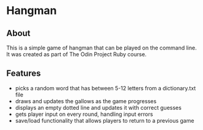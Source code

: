 # Hangman

## About
This is a simple game of hangman that can be played on the command line. It was created as part of The Odin Project Ruby course.

## Features

- picks a random word that has between 5-12 letters from a dictionary.txt file
- draws and updates the gallows as the game progresses
- displays an empty dotted line and updates it with correct guesses
- gets player input on every round, handling input errors
- save/load functionality that allows players to return to a previous game

